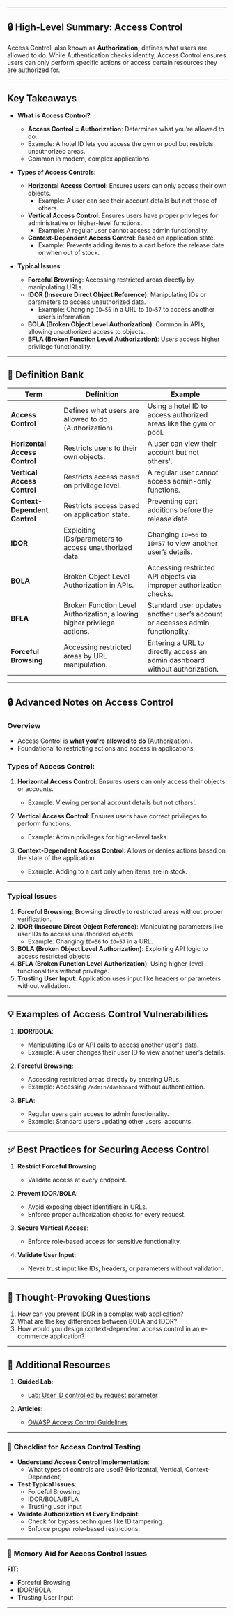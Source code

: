 
---
## 🔒 **High-Level Summary: Access Control**

Access Control, also known as **Authorization**, defines what users are allowed to do. While Authentication checks identity, Access Control ensures users can only perform specific actions or access certain resources they are authorized for.

---
## **Key Takeaways**

- **What is Access Control?**
    
    - **Access Control = Authorization**: Determines what you’re allowed to do.
    - Example: A hotel ID lets you access the gym or pool but restricts unauthorized areas.
    - Common in modern, complex applications.
      
- **Types of Access Controls**:
    
    - **Horizontal Access Control**: Ensures users can only access their own objects.
        - Example: A user can see their account details but not those of others.
    - **Vertical Access Control**: Ensures users have proper privileges for administrative or higher-level functions.
        - Example: A regular user cannot access admin functionality.
    - **Context-Dependent Access Control**: Based on application state.
        - Example: Prevents adding items to a cart before the release date or when out of stock.
          
- **Typical Issues**:
    
    - **Forceful Browsing**: Accessing restricted areas directly by manipulating URLs.
    - **IDOR (Insecure Direct Object Reference)**: Manipulating IDs or parameters to access unauthorized data.
        - Example: Changing `ID=56` in a URL to `ID=57` to access another user’s information.
    - **BOLA (Broken Object Level Authorization)**: Common in APIs, allowing unauthorized access to objects.
    - **BFLA (Broken Function Level Authorization)**: Users access higher privilege functionality.

---
## 📝 **Definition Bank**

| Term                          | Definition                                                              | Example                                                                       |
| ----------------------------- | ----------------------------------------------------------------------- | ----------------------------------------------------------------------------- |
| **Access Control**            | Defines what users are allowed to do (Authorization).                   | Using a hotel ID to access authorized areas like the gym or pool.             |
| **Horizontal Access Control** | Restricts users to their own objects.                                   | A user can view their account but not others'.                                |
| **Vertical Access Control**   | Restricts access based on privilege level.                              | A regular user cannot access admin-only functions.                            |
| **Context-Dependent Control** | Restricts access based on application state.                            | Preventing cart additions before the release date.                            |
| **IDOR**                      | Exploiting IDs/parameters to access unauthorized data.                  | Changing `ID=56` to `ID=57` to view another user’s details.                   |
| **BOLA**                      | Broken Object Level Authorization in APIs.                              | Accessing restricted API objects via improper authorization checks.           |
| **BFLA**                      | Broken Function Level Authorization, allowing higher privilege actions. | Standard user updates another user’s account or accesses admin functionality. |
| **Forceful Browsing**         | Accessing restricted areas by URL manipulation.                         | Entering a URL to directly access an admin dashboard without authorization.   |

---
## 🔒 **Advanced Notes on Access Control**

### **Overview**

- Access Control is **what you're allowed to do** (Authorization).
- Foundational to restricting actions and access in applications.

### **Types of Access Control**:

1. **Horizontal Access Control**: Ensures users can only access their objects or accounts.
    
    - Example: Viewing personal account details but not others’.
2. **Vertical Access Control**: Ensures users have correct privileges to perform functions.
    
    - Example: Admin privileges for higher-level tasks.
3. **Context-Dependent Access Control**: Allows or denies actions based on the state of the application.
    
    - Example: Adding to a cart only when items are in stock.

---
### **Typical Issues**

1. **Forceful Browsing**: Browsing directly to restricted areas without proper verification.
2. **IDOR (Insecure Direct Object Reference)**: Manipulating parameters like user IDs to access unauthorized objects.
    - Example: Changing `ID=56` to `ID=57` in a URL.
3. **BOLA (Broken Object Level Authorization)**: Exploiting API logic to access restricted objects.
4. **BFLA (Broken Function Level Authorization)**: Using higher-level functionalities without privilege.
5. **Trusting User Input**: Application uses input like headers or parameters without validation.

---
## 💡 **Examples of Access Control Vulnerabilities**

1. **IDOR/BOLA**:
    
    - Manipulating IDs or API calls to access another user's data.
    - Example: A user changes their user ID to view another user’s details.
2. **Forceful Browsing**:
    
    - Accessing restricted areas directly by entering URLs.
    - Example: Accessing `/admin/dashboard` without authentication.
3. **BFLA**:
    
    - Regular users gain access to admin functionality.
    - Example: Standard users updating other users' accounts.

---
## ✅ **Best Practices for Securing Access Control**

1. **Restrict Forceful Browsing**:
    
    - Validate access at every endpoint.
2. **Prevent IDOR/BOLA**:
    
    - Avoid exposing object identifiers in URLs.
    - Enforce proper authorization checks for every request.
      
3. **Secure Vertical Access**:
    
    - Enforce role-based access for sensitive functionality.
4. **Validate User Input**:
    
    - Never trust input like IDs, headers, or parameters without validation.

---
## 💭 **Thought-Provoking Questions**

1. How can you prevent IDOR in a complex web application?
2. What are the key differences between BOLA and IDOR?
3. How would you design context-dependent access control in an e-commerce application?

---
## 📘 **Additional Resources**

1. **Guided Lab**:
    
    - [Lab: User ID controlled by request parameter](https://portswigger.net/web-security/access-control/lab-user-id-controlled-by-request-parameter)
2. **Articles**:
    
    - [OWASP Access Control Guidelines](https://owasp.org/www-project-cheat-sheets/cheatsheets/Access_Control_Cheat_Sheet.html)

---
### 🧠 **Checklist for Access Control Testing**

- **Understand Access Control Implementation**:
    - What types of controls are used? (Horizontal, Vertical, Context-Dependent)
- **Test Typical Issues**:
    - Forceful Browsing
    - IDOR/BOLA/BFLA
    - Trusting user input
- **Validate Authorization at Every Endpoint**:
    - Check for bypass techniques like ID tampering.
    - Enforce proper role-based restrictions.

---
### 🌟 **Memory Aid for Access Control Issues**

**FIT**:

- **F**orceful Browsing
- **I**DOR/BOLA
- **T**rusting User Input

---
